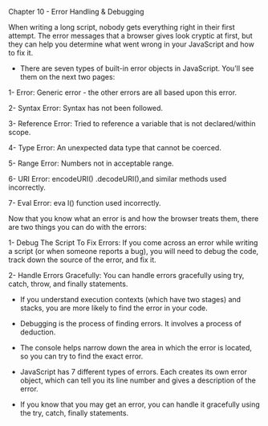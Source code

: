 Chapter 10 - Error Handling & Debugging

When writing a long script, nobody gets everything right in their first attempt. The error messages that a browser gives look cryptic at first, but they can help you determine what went wrong in your JavaScript and how to fix it.

- There are seven types of built-in error objects in JavaScript. You'll see them on the next two pages:

1- Error: Generic error - the other errors 
are all based upon this error. 

2- Syntax Error: Syntax has not been followed. 

3- Reference Error: Tried to reference a variable that is not declared/within scope. 

4- Type Error: An unexpected data type that cannot be coerced. 

5- Range Error: Numbers not in acceptable range. 

6- URI Error: encodeURI()
.decodeURI(),and similar methods used incorrectly. 

7- Eval Error: eva l() function used incorrectly. 


Now that you know what an error is and how the browser treats them, there are two things you can do with the errors:

1- Debug The Script To Fix Errors: If you come across an error while writing a script (or when someone reports a bug), you will need to debug the code, track down the source of the error, and fix it. 

2- Handle Errors Gracefully: You can handle errors gracefully using try, catch, 
throw, and finally statements.


- If you understand execution contexts (which have two stages) and stacks, you are more likely to find the error in your code. 

- Debugging is the process of finding errors. It involves a process of deduction.

- The console helps narrow down the area in which the error is located, so you can try to find the exact error. 

- JavaScript has 7 different types of errors. Each creates its own error object, which can tell you its line number and gives a description of the error. 

- If you know that you may get an error, you can handle it gracefully using the try, catch, finally statements.

